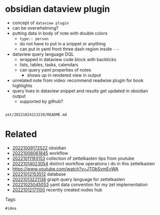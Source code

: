# obsidian dataview plugin

- concept of `dataview plugin`
- can be overwhelming?
- putting data in body of note with double colors
  - `type:: person`
  - do not have to put in a snippet or anything
  - can put in yaml front three dash region inside `---`
- dataview query language DQL
  - wrapped in dataview code block with backticks
  - lists, tables, tasks, calendars
  - can query yaml properties of notes
    - shows up in rendered view in output
- unrelated note from video: recommend readwise plugin for book highlights
- query lives in dataview snippet and results get updated in obsidian output
  - supported by github?

```
```

` zet/20221024213239/README.md `

# Related

- [20221009172522](/zet/20221009172522/README.md) obsidian
- [20221008061845](/zet/20221008061845/README.md) workflow
- [20221011193153](/zet/20221011193153/README.md) collection of zettelkasten tips from youtube
- [20221014023054](/zet/20221014023054/README.md) distinct workflow operations i do in this zettelkasten
- https://www.youtube.com/watch?v=JTObSymEvWA
- [20221012153512](/zet/20221012153512/README.md) database
- [20221013221136](/zet/20221013221136/README.md) graph query language for zettelkasten
- [20221025045053](/zet/20221025045053/README.md) yaml data convention for my zet implementation
- [20221012171100](/zet/20221012171100/README.md) recently created nodes hub

Tags:

    #idea
